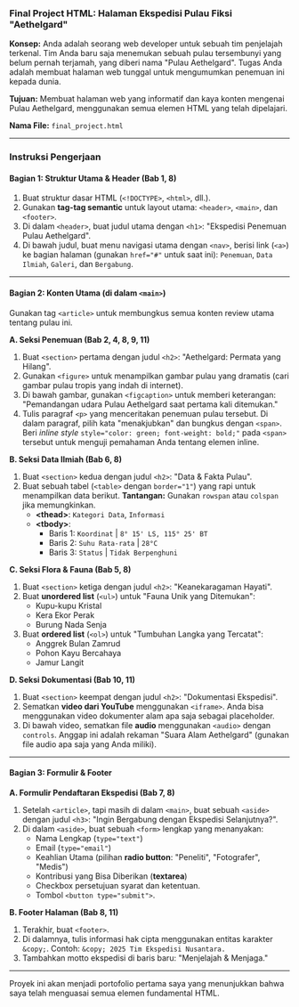 ### **Final Project HTML: Halaman Ekspedisi Pulau Fiksi "Aethelgard"**

**Konsep:** Anda adalah seorang web developer untuk sebuah tim penjelajah terkenal. Tim Anda baru saja menemukan sebuah pulau tersembunyi yang belum pernah terjamah, yang diberi nama "Pulau Aethelgard". Tugas Anda adalah membuat halaman web tunggal untuk mengumumkan penemuan ini kepada dunia.

**Tujuan:** Membuat halaman web yang informatif dan kaya konten mengenai Pulau Aethelgard, menggunakan semua elemen HTML yang telah dipelajari.

**Nama File:** `final_project.html`

-----

### **Instruksi Pengerjaan**

#### **Bagian 1: Struktur Utama & Header (Bab 1, 8)**

1.  Buat struktur dasar HTML (`<!DOCTYPE>`, `<html>`, dll.).
2.  Gunakan **tag-tag semantic** untuk layout utama: `<header>`, `<main>`, dan `<footer>`.
3.  Di dalam `<header>`, buat judul utama dengan `<h1>`: "Ekspedisi Penemuan Pulau Aethelgard".
4.  Di bawah judul, buat menu navigasi utama dengan `<nav>`, berisi link (`<a>`) ke bagian halaman (gunakan `href="#"` untuk saat ini): `Penemuan`, `Data Ilmiah`, `Galeri`, dan `Bergabung`.

-----

#### **Bagian 2: Konten Utama (di dalam `<main>`)**

Gunakan tag `<article>` untuk membungkus semua konten review utama tentang pulau ini.

**A. Seksi Penemuan (Bab 2, 4, 8, 9, 11)**

1.  Buat `<section>` pertama dengan judul `<h2>`: "Aethelgard: Permata yang Hilang".
2.  Gunakan `<figure>` untuk menampilkan gambar pulau yang dramatis (cari gambar pulau tropis yang indah di internet).
3.  Di bawah gambar, gunakan `<figcaption>` untuk memberi keterangan: "Pemandangan udara Pulau Aethelgard saat pertama kali ditemukan."
4.  Tulis paragraf `<p>` yang menceritakan penemuan pulau tersebut. Di dalam paragraf, pilih kata "menakjubkan" dan bungkus dengan `<span>`. Beri *inline style* `style="color: green; font-weight: bold;"` pada `<span>` tersebut untuk menguji pemahaman Anda tentang elemen inline.

**B. Seksi Data Ilmiah (Bab 6, 8)**

1.  Buat `<section>` kedua dengan judul `<h2>`: "Data & Fakta Pulau".
2.  Buat sebuah tabel (`<table>` dengan `border="1"`) yang rapi untuk menampilkan data berikut. **Tantangan:** Gunakan `rowspan` atau `colspan` jika memungkinkan.
      * **\<thead\>**: `Kategori Data`, `Informasi`
      * **\<tbody\>**:
          * Baris 1: `Koordinat` | `8° 15' LS, 115° 25' BT`
          * Baris 2: `Suhu Rata-rata` | `28°C`
          * Baris 3: `Status` | `Tidak Berpenghuni`

**C. Seksi Flora & Fauna (Bab 5, 8)**

1.  Buat `<section>` ketiga dengan judul `<h2>`: "Keanekaragaman Hayati".
2.  Buat **unordered list** (`<ul>`) untuk "Fauna Unik yang Ditemukan":
      * Kupu-kupu Kristal
      * Kera Ekor Perak
      * Burung Nada Senja
3.  Buat **ordered list** (`<ol>`) untuk "Tumbuhan Langka yang Tercatat":
      * Anggrek Bulan Zamrud
      * Pohon Kayu Bercahaya
      * Jamur Langit

**D. Seksi Dokumentasi (Bab 10, 11)**

1.  Buat `<section>` keempat dengan judul `<h2>`: "Dokumentasi Ekspedisi".
2.  Sematkan **video dari YouTube** menggunakan `<iframe>`. Anda bisa menggunakan video dokumenter alam apa saja sebagai placeholder.
3.  Di bawah video, sematkan file **audio** menggunakan `<audio>` dengan `controls`. Anggap ini adalah rekaman "Suara Alam Aethelgard" (gunakan file audio apa saja yang Anda miliki).

-----

#### **Bagian 3: Formulir & Footer**

**A. Formulir Pendaftaran Ekspedisi (Bab 7, 8)**

1.  Setelah `<article>`, tapi masih di dalam `<main>`, buat sebuah `<aside>` dengan judul `<h3>`: "Ingin Bergabung dengan Ekspedisi Selanjutnya?".
2.  Di dalam `<aside>`, buat sebuah `<form>` lengkap yang menanyakan:
      * Nama Lengkap (`type="text"`)
      * Email (`type="email"`)
      * Keahlian Utama (pilihan **radio button**: "Peneliti", "Fotografer", "Medis")
      * Kontribusi yang Bisa Diberikan (**textarea**)
      * Checkbox persetujuan syarat dan ketentuan.
      * Tombol `<button type="submit">`.

**B. Footer Halaman (Bab 8, 11)**

1.  Terakhir, buat `<footer>`.
2.  Di dalamnya, tulis informasi hak cipta menggunakan entitas karakter `&copy;`. Contoh: `&copy; 2025 Tim Ekspedisi Nusantara.`
3.  Tambahkan motto ekspedisi di baris baru: "Menjelajah & Menjaga."

-----

Proyek ini akan menjadi portofolio pertama saya yang menunjukkan bahwa saya telah menguasai semua elemen fundamental HTML.

